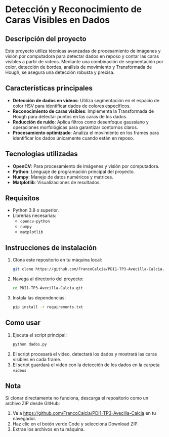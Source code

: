 # **Detección y Reconocimiento de Caras Visibles en Dados**

## **Descripción del proyecto**

Este proyecto utiliza técnicas avanzadas de procesamiento de imágenes y visión por computadora para detectar dados en reposo y contar las caras visibles a partir de videos. Mediante una combinación de segmentación por color, detección de bordes, análisis de movimiento y Transformada de Hough, se asegura una detección robusta y precisa.

## **Características principales**
- **Detección de dados en videos**: Utiliza segmentación en el espacio de color HSV para identificar dados de colores específicos.
- **Reconocimiento de caras visibles**: Implementa la Transformada de Hough para detectar puntos en las caras de los dados.
- **Reducción de ruido**: Aplica filtros como desenfoque gaussiano y operaciones morfológicas para garantizar contornos claros.
- **Procesamiento optimizado**: Analiza el movimiento en los frames para identificar los dados únicamente cuando están en reposo.

## **Tecnologías utilizadas**
- **OpenCV**: Para procesamiento de imágenes y visión por computadora.
- **Python**: Lenguaje de programación principal del proyecto.
- **Numpy**: Manejo de datos numéricos y matrices.
- **Matplotlib**: Visualizaciones de resultados.

## **Requisitos**
- Python 3.8 o superior.
- Librerías necesarias:
  - `opencv-python`
  - `numpy`
  - `matplotlib`

## **Instrucciones de instalación**
1. Clona este repositorio en tu máquina local:
   ```bash
   git clone https://github.com/FrancoCalcia/PDI1-TP3-Avecilla-Calcia.git
2. Navega al directorio del proyecto:
   ```bash
   cd PDI1-TP3-Avecilla-Calcia.git
3. Instala las dependencias:
   ```bash
   pip install -r requirements.txt
   
## **Como usar**
1. Ejecuta el script principal:
    ```bash
   python dados.py
2. El script procesará el video, detectará los dados y mostrará las caras visibles en cada frame.
3. El script guardará el video con la detección de los dados en la carpeta `videos`

## **Nota**
Si clonar directamente no funciona, descarga el repositorio como un archivo ZIP desde GitHub:

1. Ve a https://github.com/FrancoCalcia/PDI1-TP3-Avecilla-Calcia en tu navegador.
2. Haz clic en el botón verde Code y selecciona Download ZIP.
3. Extrae los archivos en tu máquina.
